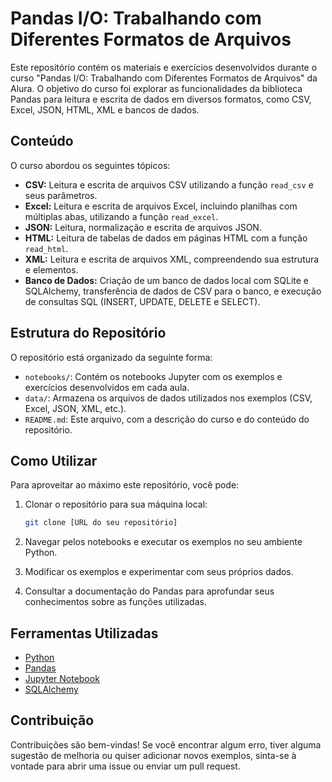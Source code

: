 # Pandas I/O: Trabalhando com Diferentes Formatos de Arquivos

Este repositório contém os materiais e exercícios desenvolvidos durante o curso "Pandas I/O: Trabalhando com Diferentes Formatos de Arquivos" da Alura. O objetivo do curso foi explorar as funcionalidades da biblioteca Pandas para leitura e escrita de dados em diversos formatos, como CSV, Excel, JSON, HTML, XML e bancos de dados.

## Conteúdo

O curso abordou os seguintes tópicos:

- **CSV:** Leitura e escrita de arquivos CSV utilizando a função `read_csv` e seus parâmetros.
- **Excel:** Leitura e escrita de arquivos Excel, incluindo planilhas com múltiplas abas, utilizando a função `read_excel`.
- **JSON:** Leitura, normalização e escrita de arquivos JSON.
- **HTML:** Leitura de tabelas de dados em páginas HTML com a função `read_html`.
- **XML:** Leitura e escrita de arquivos XML, compreendendo sua estrutura e elementos.
- **Banco de Dados:** Criação de um banco de dados local com SQLite e SQLAlchemy, transferência de dados de CSV para o banco, e execução de consultas SQL (INSERT, UPDATE, DELETE e SELECT).

## Estrutura do Repositório

O repositório está organizado da seguinte forma:

-   `notebooks/`: Contém os notebooks Jupyter com os exemplos e exercícios desenvolvidos em cada aula.
-   `data/`: Armazena os arquivos de dados utilizados nos exemplos (CSV, Excel, JSON, XML, etc.).
-   `README.md`: Este arquivo, com a descrição do curso e do conteúdo do repositório.

## Como Utilizar

Para aproveitar ao máximo este repositório, você pode:

1.  Clonar o repositório para sua máquina local:

    ```bash
    git clone [URL do seu repositório]
    ```
2.  Navegar pelos notebooks e executar os exemplos no seu ambiente Python.
3.  Modificar os exemplos e experimentar com seus próprios dados.
4.  Consultar a documentação do Pandas para aprofundar seus conhecimentos sobre as funções utilizadas.

## Ferramentas Utilizadas

-   [Python](https://www.python.org/)
-   [Pandas](https://pandas.pydata.org/)
-   [Jupyter Notebook](https://jupyter.org/)
-   [SQLAlchemy](https://www.sqlalchemy.org/)

## Contribuição

Contribuições são bem-vindas! Se você encontrar algum erro, tiver alguma sugestão de melhoria ou quiser adicionar novos exemplos, sinta-se à vontade para abrir uma issue ou enviar um pull request.